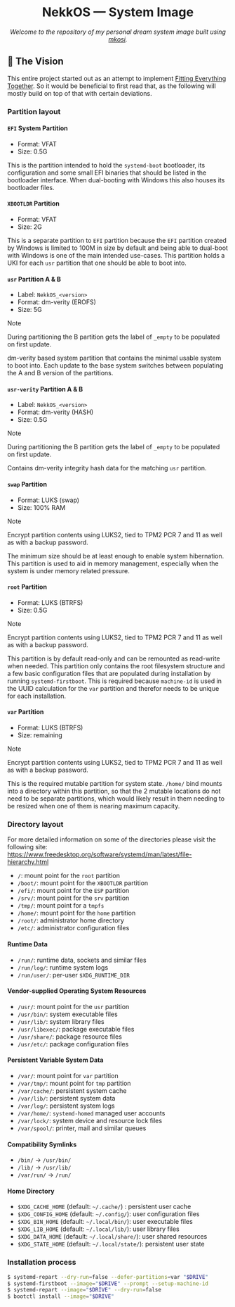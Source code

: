 <div align="center">

# NekkOS &mdash; System Image

*Welcome to the repository of my personal dream system image built using [mkosi](https://github.com/systemd/mkosi).*
</div>

## :thought_balloon: The Vision

This entire project started out as an attempt to implement [Fitting Everything Together](https://0pointer.net/blog/fitting-everything-together.html).
So it would be beneficial to first read that, as the following will mostly build on top of that with certain deviations.

### Partition layout

#### `EFI` System Partition

- Format: VFAT
- Size: 0.5G

This is the partition intended to hold the `systemd-boot` bootloader, its configuration and some small EFI binaries that
should be listed in the bootloader interface. When dual-booting with Windows this also houses its bootloader files.

#### `XBOOTLDR` Partition

- Format: VFAT
- Size: 2G

This is a separate partition to `EFI` partition because the `EFI` partition created by Windows is limited to 100M in
size by default and being able to dual-boot with Windows is one of the main intended use-cases. This partition holds a
UKI for each `usr` partition that one should be able to boot into.

#### `usr` Partition A & B

- Label: `NekkOS_<version>`
- Format: dm-verity (EROFS)
- Size: 5G

> [!NOTE]
> During partitioning the B partition gets the label of `_empty` to be populated on first update.

dm-verity based system partition that contains the minimal usable system to boot into.
Each update to the base system switches between populating the A and B version of the partitions.

#### `usr-verity` Partition A & B

- Label: `NekkOS_<version>`
- Format: dm-verity (HASH)
- Size: 0.5G

> [!NOTE]
> During partitioning the B partition gets the label of `_empty` to be populated on first update.

Contains dm-verity integrity hash data for the matching `usr` partition.

#### `swap` Partition

- Format: LUKS (swap)
- Size: 100% RAM

> [!NOTE]
> Encrypt partition contents using LUKS2, tied to TPM2 PCR 7 and 11 as well as with a backup password.

The minimum size should be at least enough to enable system hibernation.
This partition is used to aid in memory management, especially when the system is under memory related pressure.

#### `root` Partition

- Format: LUKS (BTRFS)
- Size: 0.5G

> [!NOTE]
> Encrypt partition contents using LUKS2, tied to TPM2 PCR 7 and 11 as well as with a backup password.

This partition is by default read-only and can be remounted as read-write when needed.
This partition only contains the root filesystem structure and a few basic configuration files that are populated during
installation by running `systemd-firstboot`. This is required because `machine-id` is used in the UUID calculation for
the `var` partition and therefor needs to be unique for each installation.

#### `var` Partition

- Format: LUKS (BTRFS)
- Size: remaining

> [!NOTE]
> Encrypt partition contents using LUKS2, tied to TPM2 PCR 7 and 11 as well as with a backup password.

This is the required mutable partition for system state. `/home/` bind mounts into a directory within this partition,
so that the 2 mutable locations do not need to be separate partitions, which would likely result in them needing to be
resized when one of them is nearing maximum capacity.

### Directory layout

For more detailed information on some of the directories please visit the following site:
https://www.freedesktop.org/software/systemd/man/latest/file-hierarchy.html

- `/`:  mount point for the `root` partition
- `/boot/`: mount point for the `XBOOTLDR` partition
- `/efi/`: mount point for the `ESP` partition
- `/srv/`: mount point for the `srv` partition
- `/tmp/`: mount point for a `tmpfs`
- `/home/`:  mount point for the `home` partition
- `/root/`: administrator home directory
- `/etc/`: administrator configuration files

#### Runtime Data

- `/run/`: runtime data, sockets and similar files
- `/run/log/`: runtime system logs
- `/run/user/`: per-user `$XDG_RUNTIME_DIR`

#### Vendor-supplied Operating System Resources

- `/usr/`: mount point for the `usr` partition
- `/usr/bin/`: system executable files
- `/usr/lib/`: system library files
- `/usr/libexec/`: package executable files
- `/usr/share/`: package resource files
- `/usr/etc/`: package configuration files

#### Persistent Variable System Data

- `/var/`: mount point for `var` partition
- `/var/tmp/`: mount point for `tmp` partition
- `/var/cache/`: persistent system cache
- `/var/lib/`: persistent system data
- `/var/log/`: persistent system logs
- `/var/home/`: `systemd-homed` managed user accounts
- `/var/lock/`: system device and resource lock files
- `/var/spool/`: printer, mail and similar queues

#### Compatibility Symlinks

- `/bin/` -> `/usr/bin/`
- `/lib/` -> `/usr/lib/`
- `/var/run/` -> `/run/`

#### Home Directory

- `$XDG_CACHE_HOME` (default: `~/.cache/`) : persistent user cache
- `$XDG_CONFIG_HOME` (default: `~/.config/`): user configuration files
- `$XDG_BIN_HOME` (default: `~/.local/bin/`): user executable files
- `$XDG_LIB_HOME` (default: `~/.local/lib/`): user library files
- `$XDG_DATA_HOME` (default: `~/.local/share/`): user shared resources
- `$XDG_STATE_HOME` (default: `~/.local/state/`): persistent user state

### Installation process

```sh
$ systemd-repart --dry-run=false --defer-partitions=var "$DRIVE"
$ systemd-firstboot --image="$DRIVE" --prompt --setup-machine-id
$ systemd-repart --image="$DRIVE" --dry-run=false
$ bootctl install --image="$DRIVE"
```
